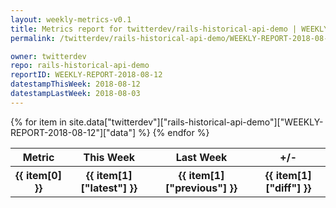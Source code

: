 ```yaml
---
layout: weekly-metrics-v0.1
title: Metrics report for twitterdev/rails-historical-api-demo | WEEKLY-REPORT-2018-08-12
permalink: /twitterdev/rails-historical-api-demo/WEEKLY-REPORT-2018-08-12/

owner: twitterdev
repo: rails-historical-api-demo
reportID: WEEKLY-REPORT-2018-08-12
datestampThisWeek: 2018-08-12
datestampLastWeek: 2018-08-03
---
```


<table style="width: 100%">
    <tr>
        <th>Metric</th>
        <th>This Week</th>
        <th>Last Week</th>
        <th>+/-</th>
    </tr>
    {% for item in site.data["twitterdev"]["rails-historical-api-demo"]["WEEKLY-REPORT-2018-08-12"]["data"] %}
    <tr>
        <th>{{ item[0] }}</th>
        <th>{{ item[1]["latest"] }}</th>
        <th>{{ item[1]["previous"] }}</th>
        <th>{{ item[1]["diff"] }}</th>
    </tr>
    {% endfor %}
</table>
